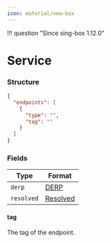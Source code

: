 ```yaml
---
icon: material/new-box
---
```


!!! question "Since sing-box 1.12.0"

# Service

### Structure

```json
{
  "endpoints": [
    {
      "type": "",
      "tag": ""
    }
  ]
}
```

### Fields

| Type       | Format                 |
|------------|------------------------|
| `derp`     | [DERP](./derp)         |
| `resolved` | [Resolved](./resolved) |

#### tag

The tag of the endpoint.
